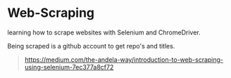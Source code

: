 # Web-Scraping

learning how to scrape websites with Selenium and ChromeDriver. 

Being scraped is a github account to get repo's and titles.

> https://medium.com/the-andela-way/introduction-to-web-scraping-using-selenium-7ec377a8cf72
